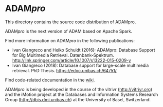 # ADAM*pro*

This directory contains the source code distribution of ADAMpro. 

ADAM*pro* is the next version of ADAM based on Apache Spark.

Find more information on ADAM*pro* in the following publications:

- Ivan Giangreco and Heiko Schuldt (2016): ADAMpro: Database Support for Big Multimedia Retrieval. Datenbank-Spektrum.
http://link.springer.com/article/10.1007/s13222-015-0209-y
- Ivan Giangreco (2018): Database support for large-scale multimedia retrieval. PhD Thesis. https://edoc.unibas.ch/64751/

Find code-related documentation in the [wiki](https://github.com/vitrivr/ADAMpro/wiki).


ADAM*pro* is being developed in the course of the vitrivr (http://vitrivr.org) and the iMotion project at the Databases and Information Systems Research Group (http://dbis.dmi.unibas.ch) at the University of Basel, Switzerland.
